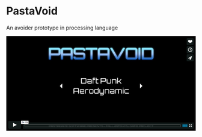 PastaVoid
=========

An avoider prototype in processing language

[![ScreenShot](/ressources/screenshot.png?raw=true "GamePlay Video")](http://vimeo.com/82386131)